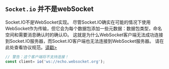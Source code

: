 
## `Socket.io` 并不是webSocket
Socket.IO不是WebSocket实现。 尽管Socket.IO确实在可能的情况下使用WebSocket作为传输，但它会为每个数据包添加一些元数据：数据包类型，命名空间和需要消息确认时的确认ID。 这就是为什么WebSocket客户端无法成功连接到Socket.IO服务器，而Socket.IO客户端也无法连接到WebSocket服务器。 请在此处查看协议规范。[请戳>](https://github.com/socketio/socket.io-protocol)

```js
// 警告：这个客户端将不支持连接！
const client= io('ws://echo.websocket.org');

```